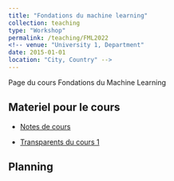 ```yaml
---
title: "Fondations du machine learning"
collection: teaching
type: "Workshop"
permalink: /teaching/FML2022
<!-- venue: "University 1, Department"
date: 2015-01-01
location: "City, Country" -->
---
```


Page du cours Fondations du Machine Learning

## Materiel pour le cours
* [Notes de cours](http://flgoyens.github.io/files/FML_notes_notes.pdf)

* [Transparents du cours 1](http://flgoyens.github.io/files/slides_cours1_FML2022.pdf)


## Planning
